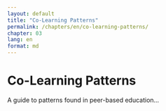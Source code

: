 ```yaml
---
layout: default
title: "Co-Learning Patterns"
permalink: /chapters/en/co-learning-patterns/
chapter: 03
lang: en
format: md
---
```


# Co-Learning Patterns

A guide to patterns found in peer-based education...
